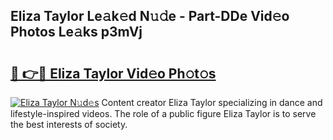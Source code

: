 ## Eliza Taylor Le𝚊k𝚎d N𝚞𝚍e - Part-DDe Vid𝚎o Photos Le𝚊ks p3mVj

# <h2><a href="http://fbdw49.evod.top/?m=Eliza+Taylor">🔗 👉🔴 Eliza Taylor Vid𝚎o Ph𝚘t𝚘s</a></h2>

[![Eliza Taylor N𝚞d𝚎s](https://i.imgur.com/8V9OHl7.gif)](http://fbdw49.evod.top/?m=Eliza+Taylor)
Content creator Eliza Taylor specializing in dance and lifestyle-inspired videos. The role of a public figure Eliza Taylor is to serve the best interests of society. 
